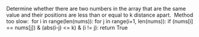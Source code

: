 Determine whether there are two numbers in the array that are the same value and their positions are less than or equal to k distance apart.
​
Method too slow:
​
for i in range(len(nums)):
for j in range(i+1, len(nums)):
if (nums[i] == nums[j]) & (abs(i-j) <= k) & (i != j):
return True